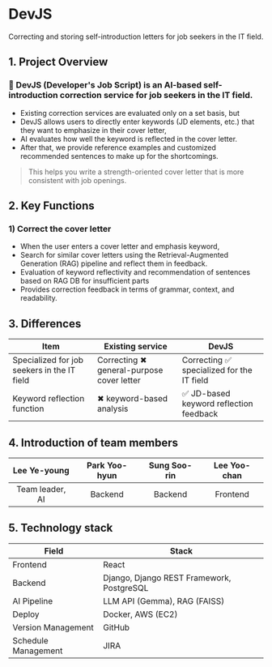 # DevJS
Correcting and storing self-introduction letters for job seekers in the IT field.

## 1. Project Overview

### 📌 DevJS (Developer's Job Script) is an AI-based self-introduction correction service for job seekers in the IT field.
- Existing correction services are evaluated only on a set basis, but
- DevJS allows users to directly enter keywords (JD elements, etc.) that they want to emphasize in their cover letter,
- AI evaluates how well the keyword is reflected in the cover letter.
- After that, we provide reference examples and customized recommended sentences to make up for the shortcomings.

> This helps you write a strength-oriented cover letter that is more consistent with job openings.

## 2. Key Functions

### 1) Correct the cover letter
- When the user enters a cover letter and emphasis keyword,
- Search for similar cover letters using the Retrieval-Augmented Generation (RAG) pipeline and reflect them in feedback.
- Evaluation of keyword reflectivity and recommendation of sentences based on RAG DB for insufficient parts
- Provides correction feedback in terms of grammar, context, and readability.

## 3. Differences

| Item  |  Existing service  | DevJS |
| --- | --- | --- |
| Specialized for job seekers in the IT field | Correcting ✖ general-purpose cover letter | Correcting ✅ specialized for the IT field |
| Keyword reflection function | ✖ keyword-based analysis | ✅ JD-based keyword reflection feedback |

## 4. Introduction of team members

| Lee Ye-young | Park Yoo-hyun | Sung Soo-rin | Lee Yoo-chan |
|:--:|:--:|:--:|:--:|
| Team leader, AI | Backend | Backend | Frontend |

## 5. Technology stack

| **Field** | **Stack** |
| --- | --- |
| Frontend | React |
| Backend | Django, Django REST Framework, PostgreSQL |
| AI Pipeline| LLM API (Gemma), RAG (FAISS) |
| Deploy | Docker, AWS (EC2) |
| Version Management | GitHub |
| Schedule Management  | JIRA | 

